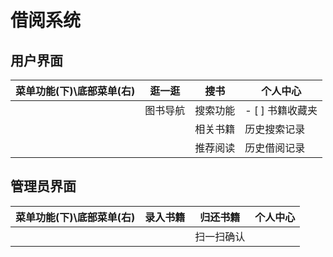 # 借阅系统

## 用户界面

|菜单功能(下)\底部菜单(右)|逛一逛|搜书|个人中心|
|----|----|----|----|
||图书导航|搜索功能|- [ ] 书籍收藏夹|
|||相关书籍|历史搜索记录|
|||推荐阅读|历史借阅记录|


## 管理员界面

|菜单功能(下)\底部菜单(右)|录入书籍|归还书籍|个人中心|
|----|----|----|----|
|||扫一扫确认||